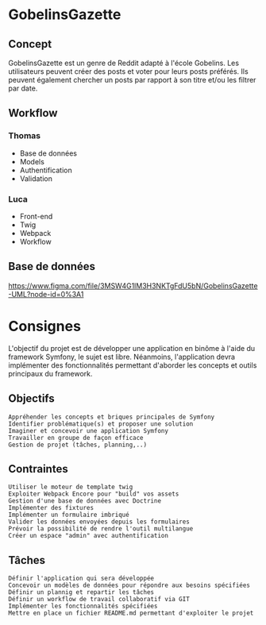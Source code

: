 # GobelinsGazette

## Concept
GobelinsGazette est un genre de Reddit adapté à l'école Gobelins. Les utilisateurs peuvent créer des posts et voter pour leurs posts préférés. Ils peuvent également chercher un posts par rapport à son titre et/ou les filtrer par date.

## Workflow
### Thomas
+ Base de données
+ Models
+ Authentification
+ Validation

### Luca
+ Front-end
+ Twig
+ Webpack
+ Workflow

## Base de données
https://www.figma.com/file/3MSW4G1lM3H3NKTgFdU5bN/GobelinsGazette-UML?node-id=0%3A1


# Consignes
L'objectif du projet est de développer une application en binôme à l'aide du framework Symfony, le sujet est libre. Néanmoins, l'application devra implémenter des fonctionnalités permettant d'aborder les concepts et outils principaux du framework.

## Objectifs
    Appréhender les concepts et briques principales de Symfony
    Identifier problématique(s) et proposer une solution
    Imaginer et concevoir une application Symfony
    Travailler en groupe de façon efficace
    Gestion de projet (tâches, planning,..)

## Contraintes
    Utiliser le moteur de template twig
    Exploiter Webpack Encore pour "build" vos assets
    Gestion d'une base de données avec Doctrine
    Implémenter des fixtures
    Implémenter un formulaire imbriqué
    Valider les données envoyées depuis les formulaires
    Prévoir la possibilité de rendre l'outil multilangue
    Créer un espace "admin" avec authentification

## Tâches
    Définir l'application qui sera développée
    Concevoir un modèles de données pour répondre aux besoins spécifiées
    Définir un plannig et repartir les tâches
    Définir un workflow de travail collaboratif via GIT
    Implémenter les fonctionnalités spécifiées
    Mettre en place un fichier README.md permettant d'exploiter le projet

